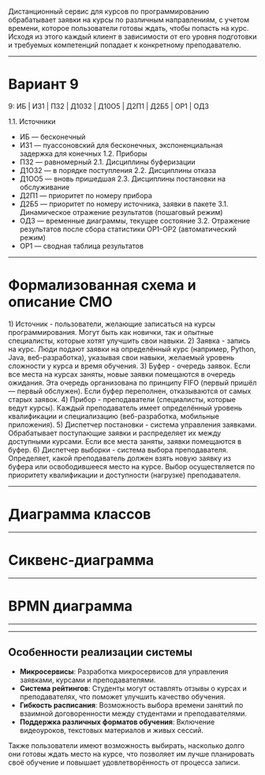 Дистанционный сервис для курсов по программированию обрабатывает заявки на курсы по различным направлениям, с учетом времени, которое пользователи готовы ждать, чтобы попасть на курс. Исходя из этого каждый клиент в зависимости от его уровня подготовки и требуемых компетенций попадает к конкретному преподавателю.

---
# Вариант 9

9: ИБ | ИЗ1 | ПЗ2 | Д10З2 | Д10О5 | Д2П1 | Д2Б5 | ОР1 | ОД3

1.1. Источники
- ИБ — бесконечный
- ИЗ1 — пуассоновский для бесконечных, экспоненциальная задержка для конечных
1.2. Приборы
- ПЗ2 — равномерный
2.1. Дисциплины буферизации
- Д1ОЗ2 — в порядке поступления
2.2. Дисциплины отказа
- Д1ОО5 — вновь пришедшая
2.3. Дисциплины постановки на обслуживание
- Д2П1 — приоритет по номеру прибора
- Д2Б5 — приоритет по номеру источника, заявки в пакете
3.1. Динамическое отражение результатов (пошаговый режим)
- ОД3 — временные диаграммы, текущее состояние
3.2. Отражение результатов после сбора статистики ОР1-ОР2 (автоматический режим)
- ОР1 — сводная таблица результатов

---
# Формализованная схема и описание СМО

1) Источник - пользователи, желающие записаться на курсы программирования. Могут быть как новички, так и опытные специалисты, которые хотят улучшить свои навыки.
2) Заявка - запись на курс. Люди подают заявки на определённый курс (например, Python, Java, веб-разработка), указывая свои навыки, желаемый уровень сложности у курса и время обучения.
3) Буфер - очередь заявок. Если все места на курсах заняты, новые заявки помещаются в очередь ожидания. Эта очередь организована по принципу FIFO (первый пришёл — первый обслужен). Если буфер переполнен, отказываются от самых старых заявок.
4) Прибор - преподаватели (специалисты, которые ведут курсы). Каждый преподаватель имеет определённый уровень квалификации и специализацию (веб-разработка, мобильные приложения).
5) Диспетчер постановки - система управления заявками. Обрабатывает поступающие заявки и распределяет их между доступными курсами. Если все места заняты, заявки помещаются в буфер.
6) Диспетчер выборки - система выбора преподавателя. Определяет, какой преподаватель должен взять новую заявку из буфера или освободившееся место на курсе. Выбор осуществляется по приоритету квалификации и доступности (нагрузке) преподавателя.

---

# Диаграмма классов

---

# Сиквенс-диаграмма

---

# BPMN диаграмма


---
---
## Особенности реализации системы

- **Микросервисы**: Разработка микросервисов для управления заявками, курсами и преподавателями.
- **Система рейтингов**: Студенты могут оставлять отзывы о курсах и преподавателях, что поможет улучшить качество обучения.
- **Гибкость расписания**: Возможность выбора времени занятий по взаимной договоренности между студентами и преподавателями.
- **Поддержка различных форматов обучения**: Включение видеоуроков, текстовых материалов и живых сессий.

Также пользователи имеют возможность выбирать, насколько долго они готовы ждать место на курсе, что позволяет им лучше планировать своё обучение и повышает удовлетворённость от процесса записи.
